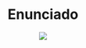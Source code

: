 <h1 align="center">Enunciado </h1>


<p align="center">
  <img src="https://github.com/NahuelArn/Paradigmas-De-Programacion/assets/100500003/5b29763a-121a-4d6c-9005-ebcb891091cc">
</p>
